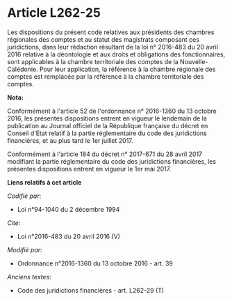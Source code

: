 # Article L262-25

Les dispositions du présent code relatives aux présidents des chambres régionales des comptes et au statut des magistrats
composant ces juridictions, dans leur rédaction résultant de la loi n° 2016-483 du 20 avril 2016 relative à la déontologie et
aux droits et obligations des fonctionnaires, sont applicables à la chambre territoriale des comptes de la Nouvelle-
Calédonie. Pour leur application, la référence à la chambre régionale des comptes est remplacée par la référence à la chambre
territoriale des comptes.

**Nota:**

Conformément à l'article 52 de l'ordonnance n° 2016-1360 du 13 octobre 2016, les présentes dispositions entrent en vigueur le
lendemain de la publication au Journal officiel de la République française du décret en Conseil d'Etat relatif à la partie
réglementaire du code des juridictions financières, et au plus tard le 1er juillet 2017.

Conformément à l'article 184 du décret n° 2017-671 du 28 avril 2017 modifiant la partie réglementaire du code des
juridictions financières, les présentes dispositions entrent en vigueur le 1er mai 2017.

**Liens relatifs à cet article**

_Codifié par_:

  - Loi n°94-1040 du 2 décembre 1994

_Cite_:

  - Loi n°2016-483 du 20 avril 2016 (V)

_Modifié par_:

  - Ordonnance n°2016-1360 du 13 octobre 2016 - art. 39

_Anciens textes_:

  - Code des juridictions financières - art. L262-29 (T)
